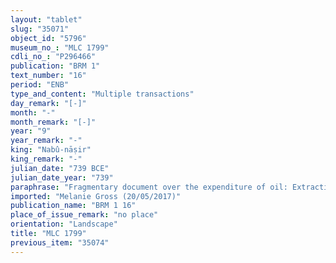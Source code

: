 ```yaml
---
layout: "tablet"
slug: "35071"
object_id: "5796"
museum_no_: "MLC 1799"
cdli_no_: "P296466"
publication: "BRM 1"
text_number: "16"
period: "ENB"
type_and_content: "Multiple transactions"
day_remark: "[-]"
month: "-"
month_remark: "[-]"
year: "9"
year_remark: "-"
king: "Nabû-nāṣir"
king_remark: "-"
julian_date: "739 BCE"
julian_date_year: "739"
paraphrase: "Fragmentary document over the expenditure of oil: Extraction of oil is given out to various positions."
imported: "Melanie Gross (20/05/2017)"
publication_name: "BRM 1 16"
place_of_issue_remark: "no place"
orientation: "Landscape"
title: "MLC 1799"
previous_item: "35074"
---
```

